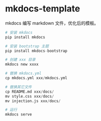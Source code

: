 # mkdocs-template

mkdocs 编写 markdown 文件，优化后的模板。

```python
# 安装 mkdocs
pip install mkdocs

# 安装 bootstrap 主题
pip install mkdocs-bootstrap

# 创建 xxx 目录
mkdocs new xxxx

# 替换 mkdocs.yml
cp mkdocs.yml xxx/mkdocs.yml

# 替换其它文件
cp README.md xxx/docs/
mv style.css xxx/docs/
mv injection.js xxx/docs/

# 运行
mkdocs serve
```
